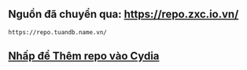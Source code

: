 ## Nguồn đã chuyển qua: https://repo.zxc.io.vn/

```center
https://repo.tuandb.name.vn/
```

## [Nhấp để Thêm repo vào Cydia](https://cydia.saurik.com/api/share#?source=https://repo.zxc.io.vn/)
